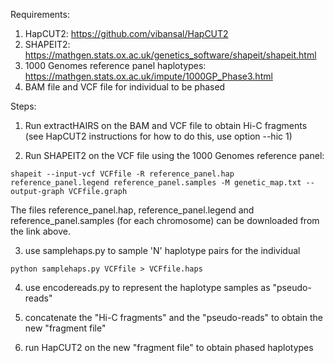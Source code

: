 

Requirements: 

1. HapCUT2: https://github.com/vibansal/HapCUT2
2. SHAPEIT2: https://mathgen.stats.ox.ac.uk/genetics_software/shapeit/shapeit.html 
3. 1000 Genomes reference panel haplotypes: https://mathgen.stats.ox.ac.uk/impute/1000GP_Phase3.html
4. BAM file and VCF file for individual to be phased 


Steps: 

1. Run extractHAIRS on the BAM and VCF file  to obtain Hi-C fragments (see HapCUT2 instructions for how to do this, use option --hic 1)

2. Run SHAPEIT2 on the VCF file using the 1000 Genomes reference panel:

```
shapeit --input-vcf VCFfile -R reference_panel.hap reference_panel.legend reference_panel.samples -M genetic_map.txt --output-graph VCFfile.graph
```
The files reference_panel.hap, reference_panel.legend and reference_panel.samples (for each chromosome) can be downloaded from the link above. 

3. use samplehaps.py to sample 'N' haplotype pairs for the individual

```
python samplehaps.py VCFfile > VCFfile.haps
```

4. use encodereads.py to represent the haplotype samples as "pseudo-reads" 

5. concatenate the "Hi-C fragments" and the "pseudo-reads" to obtain the new "fragment file"

6. run HapCUT2 on the new "fragment file" to obtain phased haplotypes 
